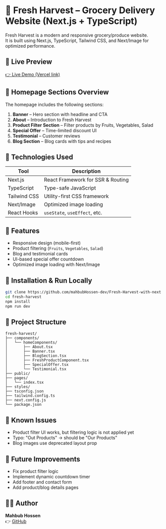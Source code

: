 
# 🥦 Fresh Harvest – Grocery Delivery Website (Next.js + TypeScript)

Fresh Harvest is a modern and responsive grocery/produce website.  
It is built using Next.js, TypeScript, Tailwind CSS, and Next/Image for optimized performance.

## 🌟 Live Preview

[👉 Live Demo (Vercel link)](https://fresh-harvest-with-next.vercel.app/)

## 📸 Homepage Sections Overview

The homepage includes the following sections:

1. **Banner** – Hero section with headline and CTA
2. **About** – Introduction to Fresh Harvest
3. **Product Filter Section** – Filter products by Fruits, Vegetables, Salad
4. **Special Offer** – Time-limited discount UI
5. **Testimonial** – Customer reviews
6. **Blog Section** – Blog cards with tips and recipes

## 🚀 Technologies Used

| Tool              | Description                        |
|-------------------|------------------------------------|
| Next.js           | React Framework for SSR & Routing |
| TypeScript        | Type-safe JavaScript               |
| Tailwind CSS      | Utility-first CSS framework        |
| Next/Image        | Optimized image loading            |
| React Hooks       | `useState`, `useEffect`, etc.      |

## 🧠 Features

- Responsive design (mobile-first)
- Product filtering (`Fruits`, `Vegetables`, `Salad`)
- Blog and testimonial cards
- UI-based special offer countdown
- Optimized image loading with Next/Image

## 🔧 Installation & Run Locally

```bash
git clone https://github.com/mahbubHossen-dev/Fresh-Harvest-with-next
cd fresh-harvest
npm install
npm run dev
```


## 📁 Project Structure

```
fresh-harvest/
├── components/
│   └── homeComponents/
│       ├── About.tsx
│       ├── Banner.tsx
│       ├── BlogSection.tsx
│       ├── FreshProductComponent.tsx
│       ├── SpecialOffer.tsx
│       └── Testimonial.tsx
├── public/
├── pages/
│   └── index.tsx
├── styles/
├── tsconfig.json
├── tailwind.config.ts
├── next.config.js
└── package.json
```

## 🐞 Known Issues

- Product filter UI works, but filtering logic is not applied yet
- Typo: "Out Products" → should be "Our Products"
- Blog images use deprecated layout prop

## 📌 Future Improvements

- Fix product filter logic
- Implement dynamic countdown timer
- Add footer and contact form
- Add product/blog details pages

## 🙋‍♂️ Author

**Mahbub Hossen**  
👉 [GitHub](https://github.com/mahbubHossen-dev)
